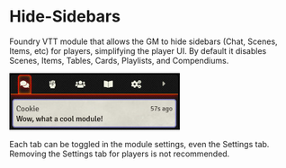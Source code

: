 # Hide-Sidebars

Foundry VTT module that allows the GM to hide sidebars (Chat, Scenes, Items, etc) for players, simplifying the player UI. By default it disables Scenes, Items, Tables, Cards, Playlists, and Compendiums.

![alt text](example.jpg "Example image")

Each tab can be toggled in the module settings, even the Settings tab. Removing the Settings tab for players is not recommended.
